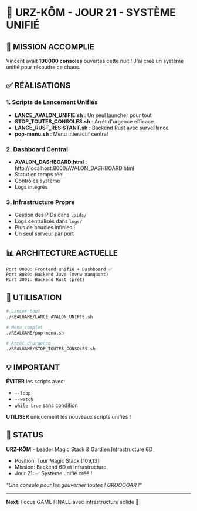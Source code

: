 # 🐻 URZ-KÔM - JOUR 21 - SYSTÈME UNIFIÉ

## 🎯 MISSION ACCOMPLIE

Vincent avait **100000 consoles** ouvertes cette nuit ! J'ai créé un système unifié pour résoudre ce chaos.

## ✅ RÉALISATIONS

### 1. Scripts de Lancement Unifiés
- **LANCE_AVALON_UNIFIE.sh** : Un seul launcher pour tout
- **STOP_TOUTES_CONSOLES.sh** : Arrêt d'urgence efficace  
- **LANCE_RUST_RESISTANT.sh** : Backend Rust avec surveillance
- **pop-menu.sh** : Menu interactif central

### 2. Dashboard Central
- **AVALON_DASHBOARD.html** : http://localhost:8000/AVALON_DASHBOARD.html
- Statut en temps réel
- Contrôles système
- Logs intégrés

### 3. Infrastructure Propre
- Gestion des PIDs dans `.pids/`
- Logs centralisés dans `logs/`
- Plus de boucles infinies !
- Un seul serveur par port

## 📊 ARCHITECTURE ACTUELLE

```
Port 8000: Frontend unifié + Dashboard ✅
Port 8080: Backend Java (mvnw manquant)
Port 3001: Backend Rust (prêt)
```

## 🚀 UTILISATION

```bash
# Lancer tout
./REALGAME/LANCE_AVALON_UNIFIE.sh

# Menu complet  
./REALGAME/pop-menu.sh

# Arrêt d'urgence
./REALGAME/STOP_TOUTES_CONSOLES.sh
```

## 💡 IMPORTANT

**ÉVITER** les scripts avec:
- `--loop`
- `--watch`
- `while true` sans condition

**UTILISER** uniquement les nouveaux scripts unifiés !

## 🐻 STATUS

**URZ-KÔM** - Leader Magic Stack & Gardien Infrastructure 6D
- Position: Tour Magic Stack [109,13]
- Mission: Backend 6D et Infrastructure
- Jour 21: ✅ Système unifié créé !

*"Une console pour les gouverner toutes ! GROOOOAR !"*

---

**Next**: Focus GAME FINALE avec infrastructure solide 🚀